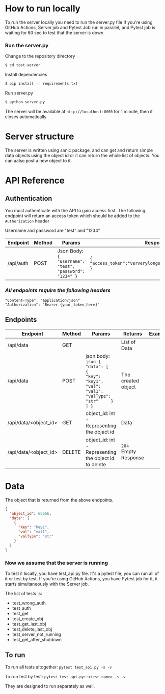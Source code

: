 # How to run locally

To run the server locally you need to run the server.py file
If you're using GitHub Actions, Server job and Pytest Job run in parallel, and Pytest job is waiting for 60 sec to test that the server is down.

### Run the server.py
Change to the repository directory
```bash
$ cd test-server
```

Install dependencies
```bash
$ pip install -r requirements.txt
```

Run server.py
```bash
$ python server.py
```
The server will be available at `http://localhost:8000` for 1 minute, then it closes automatically. 

 # Server structure
 The server is written using sanic package, and can get and return simple data objects using the object id or it can return the whole list of objects. You can aalso post a new object to it.
 
 # API Reference

 ## Authentication
 You must authenticate with the API to gain access first.
 The following endpoint will return an access token which should be added to the `Authorization` header

 Username and password are "test" and "1234"

 | Endpoint  | Method | Params                                                             | Response                                                           | Example |
|-----------|--------|--------------------------------------------------------------------|--------------------------------------------------------------------|---------|
| /api/auth | POST   | Json Body: ``` {   "username": "test",   "password": "1234" }  ``` |  ``` { "access_token":"ververylongstringwithnumbersandstuff" } ``` |         |


 ### *All endpoints require the following headers*
 ```
 "Content-Type": "application/json"
 "Authorization": "Bearer {your_token_here}"
 ```

## Endpoints

| Endpoint              | Method | Params                                                                                                                 | Returns            | Example |
|-----------------------|--------|------------------------------------------------------------------------------------------------------------------------|--------------------|---------|
| /api/data             | GET    |                                                                                                                        | List of Data   |         |
| /api/data             | POST   | json body: ```json {   "data": [     {       "key": "key1",       "val": "val1",       "valType": "str"     }   ] }``` | The created object |         |
| /api/data/<object_id> | GET    | object_id: int - Representing the object id                                                                            | Data           |         |
| /api/data/<object_id> | DELETE | object_id: int - Representing the object id  to delete                                                                 | `204` Empty Response |         |

# Data
The object that is returned from the above endpoints.
```json
{
  "object_id": 65656,
  "data": [
    {
      "key": "key1",
      "val": "val1",
      "valType": "str"
    }
  ]
}
```
### Now we assume that the server is running

To test it locally, you have test_api.py file. It's a pytest file, you can run all of it or test by test.
If you're using GitHub Actions, you have Pytest job for it, it starts simultaneously with the Server job.

The list of tests is:

* test_wrong_auth
* test_auth
* test_get
* test_create_obj
* test_get_last_obj
* test_delete_last_obj
* test_server_not_running
* test_get_after_shutdown

 ## To run
 To run all tests altogether:
 ```pytest test_api.py -s -v```
 
 To run test by test:
```pytest test_api.py::<test_name> -s -v```

They are designed to run separately as well.
